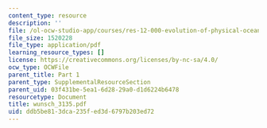 ```yaml
---
content_type: resource
description: ''
file: /ol-ocw-studio-app/courses/res-12-000-evolution-of-physical-oceanography-spring-2007/ddb5be813dca235fed3d6797b203ed72_wunsch_3135.pdf
file_size: 1520228
file_type: application/pdf
learning_resource_types: []
license: https://creativecommons.org/licenses/by-nc-sa/4.0/
ocw_type: OCWFile
parent_title: Part 1
parent_type: SupplementalResourceSection
parent_uid: 03f431be-5ea1-6d28-29a0-d1d6224b6478
resourcetype: Document
title: wunsch_3135.pdf
uid: ddb5be81-3dca-235f-ed3d-6797b203ed72
---
```

